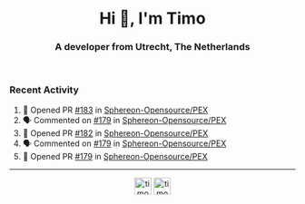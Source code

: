 <h1 align="center">Hi 👋, I'm Timo</h1>
<h3 align="center">A developer from Utrecht, The Netherlands</h3>
<br/>
<!-- https://github.com/rahuldkjain/github-profile-readme-generator --!>

<!--  <p align="left"><img src="https://github-readme-stats.vercel.app/api?username=timoglastra&show_icons=true&count_private=true&" alt="timoglastra" /></p> --!>

<!--
Github language stats
<p align="left"><img src="https://github-readme-stats.vercel.app/api/top-langs/?username=timoglastra&layout=compact" alt="timoglastra" /><p>
-->

<!-- Codestats language stats -->
<!-- <p align="left"><img src="https://codestats-readme.vercel.app/api/top-langs/?username=timoglastra&layout=compact&language_count=12" alt="timoglastra" /><p>    --!>
  
<h3>Recent Activity</h3>

<!--START_SECTION:activity-->
1. 💪 Opened PR [#183](https://github.com/Sphereon-Opensource/PEX/pull/183) in [Sphereon-Opensource/PEX](https://github.com/Sphereon-Opensource/PEX)
2. 🗣 Commented on [#179](https://github.com/Sphereon-Opensource/PEX/pull/179#issuecomment-2449719737) in [Sphereon-Opensource/PEX](https://github.com/Sphereon-Opensource/PEX)
3. 💪 Opened PR [#182](https://github.com/Sphereon-Opensource/PEX/pull/182) in [Sphereon-Opensource/PEX](https://github.com/Sphereon-Opensource/PEX)
4. 🗣 Commented on [#179](https://github.com/Sphereon-Opensource/PEX/pull/179#issuecomment-2449696687) in [Sphereon-Opensource/PEX](https://github.com/Sphereon-Opensource/PEX)
5. 💪 Opened PR [#179](https://github.com/Sphereon-Opensource/PEX/pull/179) in [Sphereon-Opensource/PEX](https://github.com/Sphereon-Opensource/PEX)
<!--END_SECTION:activity-->

---

<p align="center">
<a href="https://twitter.com/timoglastra" target="blank"><img align="center" src="https://cdn.jsdelivr.net/npm/simple-icons@3.0.1/icons/twitter.svg" alt="timoglastra" height="30" width="30" /></a>
<a href="https://linkedin.com/in/timoglastra" target="blank"><img align="center" src="https://cdn.jsdelivr.net/npm/simple-icons@3.0.1/icons/linkedin.svg" alt="timoglastra" height="30" width="30" /></a>
</p>



